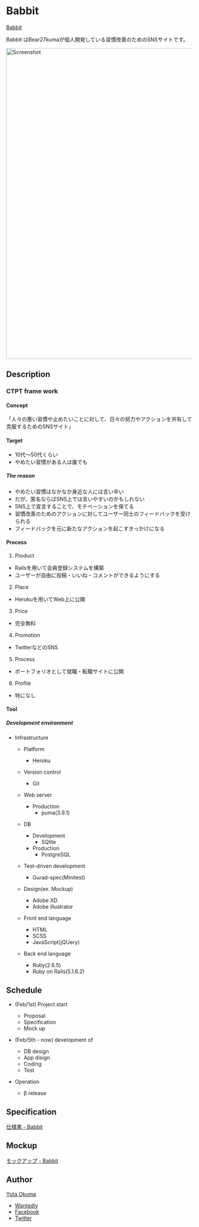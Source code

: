 # Babbit

[Babbit](https://babbit.herokuapp.com/)

Babbit はBear27kumaが個人開発している習慣改善のためのSNSサイトです。

<img width="840" alt="Screenshot" src="https://user-images.githubusercontent.com/39920490/78002290-f52bab80-7371-11ea-849a-941b5eb10d0d.png">


## Description


### CTPT frame work

#### Concept

「人々の悪い習慣や止めたいことに対して、日々の努力やアクションを共有して克服するためのSNSサイト」

#### Target

- 10代〜50代くらい
- やめたい習慣がある人は誰でも

##### The reason

- やめたい習慣はなかなか身近な人には言い辛い
- だが、匿名ならばSNS上では言いやすいのかもしれない
- SNS上で宣言することで、モチベーションを保てる
- 習慣改善のためのアクションに対してユーザー同士のフィードバックを受けられる
- フィードバックを元に新たなアクションを起こすきっかけになる

#### Process

1. Product

- Railsを用いて会員登録システムを構築
- ユーザーが自由に投稿・いいね・コメントができるようにする

2. Place

- Herokuを用いてWeb上に公開

3. Price

- 完全無料

4. Promotion

- TwitterなどのSNS

5. Process

- ポートフォリオとして就職・転職サイトに公開

6. Profile

- 特になし

#### Tool

##### Development environment

* Infrastructure
  * Platform
    * Heroku

  * Version control
    * Git

  * Web server
    * Production
      * puma(3.9.1)

  * DB
    * Development
      * SQlite
    * Production
      * PostgreSQL

  * Test-driven development
    * Gurad-spec(Minitest)

  * Design(ex. Mockup)
    * Adobe XD
    * Adobe illustrator

  * Front end language
    * HTML
    * SCSS
    * JavaScript(jQUery)

  * Back end language
    * Ruby(2.6.5)
    * Ruby on Rails(5.1.6.2)



## Schedule

- (Feb/1st) Project start
  - Proposal
  - Specification
  - Mock up

- (Feb/5th - now) development of
  - DB design
  - App disign
  - Coding
  - Test

- Operation
  - β release



## Specification

[仕様書 - Babbit](https://drive.google.com/open?id=1r9uf10ASufyAnPWq4JCBLYm90bITyUIF)



## Mockup

[モックアップ - Babbit](https://drive.google.com/open?id=1UQwNUGqijLxWRyPsGglQaqNlD8UvK3mI)



## Author

[Yuta Okuma](https://github.com/Bear27kuma)
  - [Wantedly](https://www.wantedly.com/users/111976342)
  - [Facebook](https://www.facebook.com/kumakuma1129)
  - [Twitter](https://twitter.com/bear27_kuma)